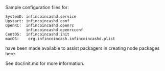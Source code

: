 Sample configuration files for:
```
SystemD: infincoincashd.service
Upstart: infincoincashd.conf
OpenRC:  infincoincashd.openrc
         infincoincashd.openrcconf
CentOS:  infincoincashd.init
macOS:    org.infincoincash.infincoincashd.plist
```
have been made available to assist packagers in creating node packages here.

See doc/init.md for more information.
